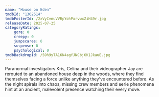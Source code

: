 ```yaml
---
name: "House on Eden"
tmdbId: "1362514"
tmdbPosterId: /2xVyCvnuVVRpYohPxrvwxZiH49r.jpg
releaseDate: 2025-07-25
categoryRatings:
    gore: 0
    creepy: 0
    jumpscares: 0
    suspense: 0
    psychological: 0
tmdbBackdropId: /5Oh9yTA16N4agYJNCbj6K1JkauE.jpg
---
```

Paranormal investigators Kris, Celina and their videographer Jay are rerouted to an abandoned house deep in the woods, where they find themselves facing a force unlike anything they've encountered before. As the night spirals into chaos, missing crew members and eerie phenomena hint at an ancient, malevolent presence watching their every move.
